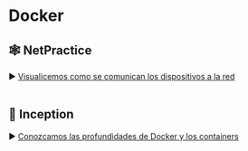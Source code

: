 # Docker

## 🕸️ NetPractice
► [Visualicemos como se comunican los dispositivos a la red](https://github.com/gjmacias/Net_practice)
<br>
<br>
## 🐋 Inception
► [Conozcamos las profundidades de Docker y los containers](https://github.com/gjmacias/Inception)
<br>
